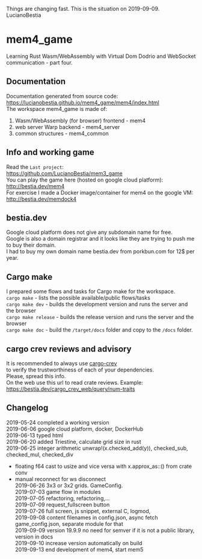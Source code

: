 Things are changing fast. This is the situation on 2019-09-09. LucianoBestia
# mem4_game
Learning Rust Wasm/WebAssembly with Virtual Dom Dodrio and WebSocket communication - part four.
## Documentation
Documentation generated from source code:  
https://lucianobestia.github.io/mem4_game/mem4/index.html  
The workspace mem4_game is made of:  
1. Wasm/WebAssembly  (for browser) frontend - mem4  
2. web server Warp backend - mem4_server  
3. common structures - mem4_common  
## Info and working game
Read the `Last project`:  
https://github.com/LucianoBestia/mem3_game  
You can play the game here (hosted on google cloud platform):  
http://bestia.dev/mem4  
For exercise I made a Docker image/container for mem4 on the google VM:  
http://bestia.dev/memdock4  
## bestia.dev
Google cloud platform does not give any subdomain name for free.  
Google is also a domain registrar and it looks like they are trying to push me to buy their domain.   
I had to buy my own domain name bestia.dev from porkbun.com for 12$ per year.
## Cargo make
I prepared some flows and tasks for Cargo make for the workspace.  
`cargo make` - lists the possible available/public flows/tasks  
`cargo make dev` - builds the development version and runs the server and the browser  
`cargo make release` - builds the release version and runs the server and the browser  
`cargo make doc` - build the `/target/docs` folder and copy to the `/docs` folder.  

## cargo crev reviews and advisory

It is recommended to always use [cargo-crev](https://github.com/crev-dev/cargo-crev)  
to verify the trustworthiness of each of your dependencies.  
Please, spread this info.  
On the web use this url to read crate reviews. Example:  
<https://bestia.dev/cargo_crev_web/query/num-traits>  

## Changelog
2019-05-24 completed a working version  
2019-06-06 google cloud platform, docker, DockerHub  
2019-06-13 typed html  
2019-06-20 added Triestine, calculate grid size in rust  
2019-06-25 integer arithmetic unwrap!(x.checked_add(y)), checked_sub, checked_mul, checked_div  
- floating f64 cast to usize and vice versa with x.approx_as::<f64>() from crate conv  
- manual reconnect for ws disconnect  
2019-06-26 3x3 or 3x2 grids. GameConfig.  
2019-07-03 game flow in modules  
2019-07-05 refactoring, refactoring,...  
2019-07-09 request_fullscreen button  
2019-07-26 full screen, js snippet, external C, logmod,  
2019-09-08 content filenames in config.json, async fetch game_config.json, separate module for that  
2019-09-09 version 19.9.9 no need for semver if it is not a public library, version in docs  
2019-09-10 increase version automatically on build  
2019-09-13 end development of mem4, start mem5

